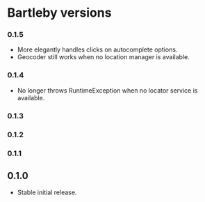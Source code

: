# Bartleby versions

### 0.1.5

- More elegantly handles clicks on autocomplete options.
- Geocoder still works when no location manager is available.

### 0.1.4

- No longer throws RuntimeException when no locator service is available.

### 0.1.3

### 0.1.2

### 0.1.1

## 0.1.0

- Stable initial release.